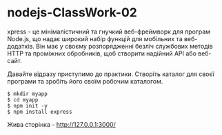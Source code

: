 # nodejs-СlassWork-02

xpress - це мінімалістичний та гнучкий веб-фреймворк для програм Node.js, що надає широкий набір функцій для мобільних та веб-додатків. Він має у своєму розпорядженні безліч службових методів HTTP та проміжних обробників, щоб створити надійний API або веб-сайт.

Давайте відразу приступимо до практики. Створіть каталог для своєї програми та зробіть його своїм робочим каталогом.

~~~
$ mkdir myapp
$ cd myapp
$ npm init -y
$ npm install express
~~~

Жива сторінка - http://127.0.0.1:3000/



